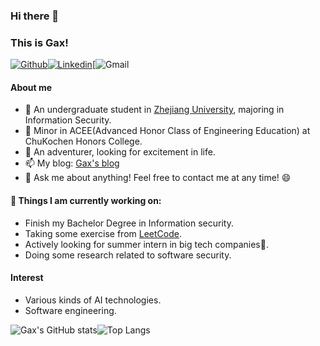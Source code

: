 ### Hi there 👋

### This is Gax!

[![Github](https://img.shields.io/badge/-Github-000?style=flat&logo=Github&logoColor=white)](https://github.com/Gax-c)[![Linkedin](https://img.shields.io/badge/-LinkedIn-blue?style=flat&logo=Linkedin&logoColor=white)](https://www.linkedin.com/in/zichen-xie-30845929b/)[![Gmail](https://img.shields.io/badge/-Gmail-c14438?style=flat&logo=Gmail&logoColor=white)

#### About me 

- 🔭 An undergraduate student in [Zhejiang University](https://www.zju.edu.cn/english/), majoring in Information Security. 
- 📖 Minor in ACEE(Advanced Honor Class of Engineering Education) at ChuKochen Honors College.
- 👯 An adventurer, looking for excitement in life. 
- 📫 My blog: [Gax's blog](https://gax-c.github.io/)
- 💬 Ask me about anything! Feel free to contact me at any time! 😄



#### 🌱 Things I am currently working on: 

- Finish my Bachelor Degree in Information security. 
- Taking some exercise from [LeetCode](https://leetcode.com/). 
- Actively looking for summer intern in big tech companies🚀. 
- Doing some research related to software security. 



#### Interest

- Various kinds of AI technologies. 
- Software engineering. 

![Gax's GitHub stats](https://github-readme-stats.vercel.app/api?username=Gax-c&show_icons=true&theme=tokyonight)![Top Langs](https://github-readme-stats.vercel.app/api/top-langs/?username=Gax-c&layout=compact&theme=tokyonight)
